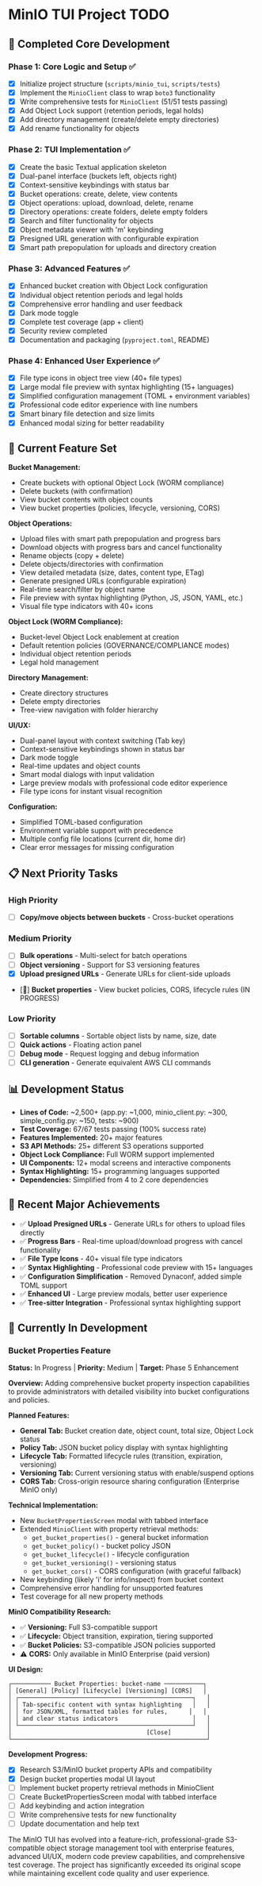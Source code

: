 # MinIO TUI Project TODO

## 🎉 Completed Core Development

### Phase 1: Core Logic and Setup ✅
- [x] Initialize project structure (`scripts/minio_tui`, `scripts/tests`)
- [x] Implement the `MinioClient` class to wrap `boto3` functionality
- [x] Write comprehensive tests for `MinioClient` (51/51 tests passing)
- [x] Add Object Lock support (retention periods, legal holds)
- [x] Add directory management (create/delete empty directories)
- [x] Add rename functionality for objects

### Phase 2: TUI Implementation ✅
- [x] Create the basic Textual application skeleton
- [x] Dual-panel interface (buckets left, objects right)
- [x] Context-sensitive keybindings with status bar
- [x] Bucket operations: create, delete, view contents
- [x] Object operations: upload, download, delete, rename
- [x] Directory operations: create folders, delete empty folders
- [x] Search and filter functionality for objects
- [x] Object metadata viewer with 'm' keybinding
- [x] Presigned URL generation with configurable expiration
- [x] Smart path prepopulation for uploads and directory creation

### Phase 3: Advanced Features ✅
- [x] Enhanced bucket creation with Object Lock configuration
- [x] Individual object retention periods and legal holds
- [x] Comprehensive error handling and user feedback
- [x] Dark mode toggle
- [x] Complete test coverage (app + client)
- [x] Security review completed
- [x] Documentation and packaging (`pyproject.toml`, README)

### Phase 4: Enhanced User Experience ✅
- [x] File type icons in object tree view (40+ file types)
- [x] Large modal file preview with syntax highlighting (15+ languages)
- [x] Simplified configuration management (TOML + environment variables)
- [x] Professional code editor experience with line numbers
- [x] Smart binary file detection and size limits
- [x] Enhanced modal sizing for better readability

## 🚀 Current Feature Set

**Bucket Management:**
- Create buckets with optional Object Lock (WORM compliance)
- Delete buckets (with confirmation)
- View bucket contents with object counts
- View bucket properties (policies, lifecycle, versioning, CORS)

**Object Operations:**
- Upload files with smart path prepopulation and progress bars
- Download objects with progress bars and cancel functionality
- Rename objects (copy + delete)
- Delete objects/directories with confirmation
- View detailed metadata (size, dates, content type, ETag)
- Generate presigned URLs (configurable expiration)
- Real-time search/filter by object name
- File preview with syntax highlighting (Python, JS, JSON, YAML, etc.)
- Visual file type indicators with 40+ icons

**Object Lock (WORM Compliance):**
- Bucket-level Object Lock enablement at creation
- Default retention policies (GOVERNANCE/COMPLIANCE modes)
- Individual object retention periods
- Legal hold management

**Directory Management:**
- Create directory structures
- Delete empty directories
- Tree-view navigation with folder hierarchy

**UI/UX:**
- Dual-panel layout with context switching (Tab key)
- Context-sensitive keybindings shown in status bar
- Dark mode toggle
- Real-time updates and object counts
- Smart modal dialogs with input validation
- Large preview modals with professional code editor experience
- File type icons for instant visual recognition

**Configuration:**
- Simplified TOML-based configuration
- Environment variable support with precedence
- Multiple config file locations (current dir, home dir)
- Clear error messages for missing configuration

## 📋 Next Priority Tasks

### High Priority
- [ ] **Copy/move objects between buckets** - Cross-bucket operations

### Medium Priority  
- [ ] **Bulk operations** - Multi-select for batch operations
- [ ] **Object versioning** - Support for S3 versioning features
- [x] **Upload presigned URLs** - Generate URLs for client-side uploads
- [🔄] **Bucket properties** - View bucket policies, CORS, lifecycle rules (IN PROGRESS)

### Low Priority
- [ ] **Sortable columns** - Sortable object lists by name, size, date
- [ ] **Quick actions** - Floating action panel
- [ ] **Debug mode** - Request logging and debug information
- [ ] **CLI generation** - Generate equivalent AWS CLI commands

## 📊 Development Status

- **Lines of Code:** ~2,500+ (app.py: ~1,000, minio_client.py: ~300, simple_config.py: ~150, tests: ~900)
- **Test Coverage:** 67/67 tests passing (100% success rate)
- **Features Implemented:** 20+ major features
- **S3 API Methods:** 25+ different S3 operations supported
- **Object Lock Compliance:** Full WORM support implemented
- **UI Components:** 12+ modal screens and interactive components
- **Syntax Highlighting:** 15+ programming languages supported
- **Dependencies:** Simplified from 4 to 2 core dependencies

## 🎯 Recent Major Achievements

- ✅ **Upload Presigned URLs** - Generate URLs for others to upload files directly
- ✅ **Progress Bars** - Real-time upload/download progress with cancel functionality
- ✅ **File Type Icons** - 40+ visual file type indicators
- ✅ **Syntax Highlighting** - Professional code preview with 15+ languages
- ✅ **Configuration Simplification** - Removed Dynaconf, added simple TOML support
- ✅ **Enhanced UI** - Large preview modals, better user experience
- ✅ **Tree-sitter Integration** - Professional syntax highlighting support

## 🔄 Currently In Development

### Bucket Properties Feature
**Status:** In Progress | **Priority:** Medium | **Target:** Phase 5 Enhancement

**Overview:** Adding comprehensive bucket property inspection capabilities to provide administrators with detailed visibility into bucket configurations and policies.

**Planned Features:**
- **General Tab:** Bucket creation date, object count, total size, Object Lock status
- **Policy Tab:** JSON bucket policy display with syntax highlighting
- **Lifecycle Tab:** Formatted lifecycle rules (transition, expiration, versioning)
- **Versioning Tab:** Current versioning status with enable/suspend options
- **CORS Tab:** Cross-origin resource sharing configuration (Enterprise MinIO only)

**Technical Implementation:**
- New `BucketPropertiesScreen` modal with tabbed interface
- Extended `MinioClient` with property retrieval methods:
  - `get_bucket_properties()` - general bucket information
  - `get_bucket_policy()` - bucket policy JSON
  - `get_bucket_lifecycle()` - lifecycle configuration
  - `get_bucket_versioning()` - versioning status
  - `get_bucket_cors()` - CORS configuration (with graceful fallback)
- New keybinding (likely 'i' for info/inspect) from bucket context
- Comprehensive error handling for unsupported features
- Test coverage for all new property methods

**MinIO Compatibility Research:**
- ✅ **Versioning:** Full S3-compatible support
- ✅ **Lifecycle:** Object transition, expiration, tiering supported  
- ✅ **Bucket Policies:** S3-compatible JSON policies supported
- ⚠️ **CORS:** Only available in MinIO Enterprise (paid version)

**UI Design:**
```
┌─────────── Bucket Properties: bucket-name ───────────┐
│ [General] [Policy] [Lifecycle] [Versioning] [CORS]   │
│ ┌─────────────────────────────────────────────────┐   │
│ │ Tab-specific content with syntax highlighting   │   │
│ │ for JSON/XML, formatted tables for rules,      │   │
│ │ and clear status indicators                     │   │
│ └─────────────────────────────────────────────────┘   │
│                                      [Close]          │
└───────────────────────────────────────────────────────┘
```

**Development Progress:**
- [x] Research S3/MinIO bucket property APIs and compatibility
- [x] Design bucket properties modal UI layout  
- [ ] Implement bucket property retrieval methods in MinioClient
- [ ] Create BucketPropertiesScreen modal with tabbed interface
- [ ] Add keybinding and action integration
- [ ] Write comprehensive tests for new functionality
- [ ] Update documentation and help text

The MinIO TUI has evolved into a feature-rich, professional-grade S3-compatible object storage management tool with enterprise features, advanced UI/UX, modern code preview capabilities, and comprehensive test coverage. The project has significantly exceeded its original scope while maintaining excellent code quality and user experience.
